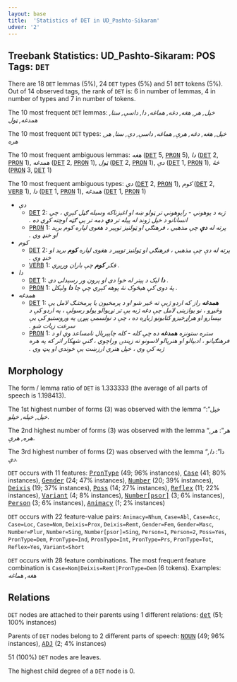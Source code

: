 ```yaml
---
layout: base
title:  'Statistics of DET in UD_Pashto-Sikaram'
udver: '2'
---
```


## Treebank Statistics: UD_Pashto-Sikaram: POS Tags: `DET`

There are 18 `DET` lemmas (5%), 24 `DET` types (5%) and 51 `DET` tokens (5%).
Out of 14 observed tags, the rank of `DET` is: 6 in number of lemmas, 4 in number of types and 7 in number of tokens.

The 10 most frequent `DET` lemmas: <em>خپل, هر, هغه, دغه, هماغه, دا, داسې, ستا, همدغه, ټول</em>

The 10 most frequent `DET` types:  <em>خپل, هغه, دغه, هرې, هماغه, داسې, دې, ستا, هر, هره</em>

The 10 most frequent ambiguous lemmas: <em>هغه</em> (<tt><a href="ps_sikaram-pos-DET.html">DET</a></tt> 5, <tt><a href="ps_sikaram-pos-PRON.html">PRON</a></tt> 5), <em>دا</em> (<tt><a href="ps_sikaram-pos-DET.html">DET</a></tt> 2, <tt><a href="ps_sikaram-pos-PRON.html">PRON</a></tt> 1), <em>همدغه</em> (<tt><a href="ps_sikaram-pos-DET.html">DET</a></tt> 2, <tt><a href="ps_sikaram-pos-PRON.html">PRON</a></tt> 1), <em>ټول</em> (<tt><a href="ps_sikaram-pos-DET.html">DET</a></tt> 2, <tt><a href="ps_sikaram-pos-PRON.html">PRON</a></tt> 1), <em>دې</em> (<tt><a href="ps_sikaram-pos-DET.html">DET</a></tt> 1, <tt><a href="ps_sikaram-pos-PRON.html">PRON</a></tt> 1), <em>څۀ</em> (<tt><a href="ps_sikaram-pos-PRON.html">PRON</a></tt> 3, <tt><a href="ps_sikaram-pos-DET.html">DET</a></tt> 1)

The 10 most frequent ambiguous types:  <em>دې</em> (<tt><a href="ps_sikaram-pos-DET.html">DET</a></tt> 2, <tt><a href="ps_sikaram-pos-PRON.html">PRON</a></tt> 1), <em>کوم</em> (<tt><a href="ps_sikaram-pos-DET.html">DET</a></tt> 2, <tt><a href="ps_sikaram-pos-VERB.html">VERB</a></tt> 1), <em>دا</em> (<tt><a href="ps_sikaram-pos-DET.html">DET</a></tt> 1, <tt><a href="ps_sikaram-pos-PRON.html">PRON</a></tt> 1), <em>همدغه</em> (<tt><a href="ps_sikaram-pos-DET.html">DET</a></tt> 1, <tt><a href="ps_sikaram-pos-PRON.html">PRON</a></tt> 1)


* <em>دې</em>
  * <tt><a href="ps_sikaram-pos-DET.html">DET</a></tt> 2: <em>ژبه د پوهونې - راپوهونې تر ټولو ښه او اغېزناکه وسیله ګڼل کېږي ، چې انسانانو د خپل ژوند له پیله تر <b>دې</b> دمه تر یې ګټه اوچته کړې ده .‏</em>
  * <tt><a href="ps_sikaram-pos-PRON.html">PRON</a></tt> 1: <em>پرته له <b>دې</b> چې مذهبي ، فرهنګي او ټولنیز توپیر د هغوى لپاره کوم بريد او خنډ وي .‏</em>
* <em>کوم</em>
  * <tt><a href="ps_sikaram-pos-DET.html">DET</a></tt> 2: <em>پرته له دې چې مذهبي ، فرهنګي او ټولنیز توپیر د هغوى لپاره <b>کوم</b> بريد او خنډ وي .‏</em>
  * <tt><a href="ps_sikaram-pos-VERB.html">VERB</a></tt> 1: <em>فکر <b>کوم</b> چې باران ورېږي .</em>
* <em>دا</em>
  * <tt><a href="ps_sikaram-pos-DET.html">DET</a></tt> 1: <em><b>دا</b> لیک د پیتر له خوا دی او پرون ور رسېدلی دی .</em>
  * <tt><a href="ps_sikaram-pos-PRON.html">PRON</a></tt> 1: <em>پۀ دوی کې هیڅوک نۀ پوهه کېږي چې چا <b>دا</b> ولیکل .</em>
* <em>همدغه</em>
  * <tt><a href="ps_sikaram-pos-DET.html">DET</a></tt> 1: <em><b>همدغه</b> راز که اردو ژبې ته ځیر شو او د پرمخیون يا پرمختـګ لامل يې وڅېړو ، نو يوازېنى لامل چې دغه ژبه يې تر نړيوالو پولو رسولې ، په اردو کې د بېسارو او هراړخیزو کتابونو ژباړه ده ، چې د نولسمې پېړۍ په وروستیو کې يې سرعت زيات شو .‏</em>
  * <tt><a href="ps_sikaram-pos-PRON.html">PRON</a></tt> 1: <em>ستره ستونزه <b>همدغه</b> ده چې کله - کله چاپېريال نامساعد وي او د فرهنګیانو ، ادبپالو او هنرپالو لاسونو ته زيندۍ وراچوي ، ګنې شهکار اثر که په هره ژبه کې وي ، خپل هنري ارزښت يې خوندي او پټ وي .‏</em>

## Morphology

The form / lemma ratio of `DET` is 1.333333 (the average of all parts of speech is 1.198413).

The 1st highest number of forms (3) was observed with the lemma “خپل”: <em>خپل, خپله, خپلو</em>.

The 2nd highest number of forms (3) was observed with the lemma “هر”: <em>هر, هره, هرې</em>.

The 3rd highest number of forms (2) was observed with the lemma “دا”: <em>دا, دې</em>.

`DET` occurs with 11 features: <tt><a href="ps_sikaram-feat-PronType.html">PronType</a></tt> (49; 96% instances), <tt><a href="ps_sikaram-feat-Case.html">Case</a></tt> (41; 80% instances), <tt><a href="ps_sikaram-feat-Gender.html">Gender</a></tt> (24; 47% instances), <tt><a href="ps_sikaram-feat-Number.html">Number</a></tt> (20; 39% instances), <tt><a href="ps_sikaram-feat-Deixis.html">Deixis</a></tt> (19; 37% instances), <tt><a href="ps_sikaram-feat-Poss.html">Poss</a></tt> (14; 27% instances), <tt><a href="ps_sikaram-feat-Reflex.html">Reflex</a></tt> (11; 22% instances), <tt><a href="ps_sikaram-feat-Variant.html">Variant</a></tt> (4; 8% instances), <tt><a href="ps_sikaram-feat-Number-psor.html">Number[psor]</a></tt> (3; 6% instances), <tt><a href="ps_sikaram-feat-Person.html">Person</a></tt> (3; 6% instances), <tt><a href="ps_sikaram-feat-Animacy.html">Animacy</a></tt> (1; 2% instances)

`DET` occurs with 22 feature-value pairs: `Animacy=Nhum`, `Case=Abl`, `Case=Acc`, `Case=Loc`, `Case=Nom`, `Deixis=Prox`, `Deixis=Remt`, `Gender=Fem`, `Gender=Masc`, `Number=Plur`, `Number=Sing`, `Number[psor]=Sing`, `Person=1`, `Person=2`, `Poss=Yes`, `PronType=Dem`, `PronType=Ind`, `PronType=Int`, `PronType=Prs`, `PronType=Tot`, `Reflex=Yes`, `Variant=Short`

`DET` occurs with 28 feature combinations.
The most frequent feature combination is `Case=Nom|Deixis=Remt|PronType=Dem` (6 tokens).
Examples: <em>هغه, هماغه</em>


## Relations

`DET` nodes are attached to their parents using 1 different relations: <tt><a href="ps_sikaram-dep-det.html">det</a></tt> (51; 100% instances)

Parents of `DET` nodes belong to 2 different parts of speech: <tt><a href="ps_sikaram-pos-NOUN.html">NOUN</a></tt> (49; 96% instances), <tt><a href="ps_sikaram-pos-ADJ.html">ADJ</a></tt> (2; 4% instances)

51 (100%) `DET` nodes are leaves.

The highest child degree of a `DET` node is 0.

